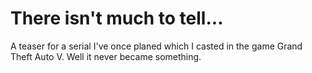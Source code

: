 # There isn't much to tell...
A teaser for a serial I've once planed which I casted in the game Grand Theft Auto V. Well it never became something.
